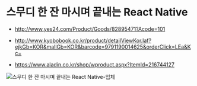 # 스무디 한 잔 마시며 끝내는 React Native
- http://www.yes24.com/Product/Goods/82895471?Acode=101

- http://www.kyobobook.co.kr/product/detailViewKor.laf?ejkGb=KOR&mallGb=KOR&barcode=9791190014625&orderClick=LEa&Kc=

- https://www.aladin.co.kr/shop/wproduct.aspx?ItemId=216744127

![스무디 한 잔 마시며 끝내는 React Native-입체](https://user-images.githubusercontent.com/21074282/68739036-37ef2000-062b-11ea-940c-526c962ba729.jpg)

